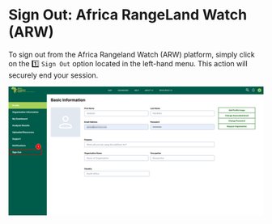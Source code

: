 # Sign Out: Africa RangeLand Watch (ARW)

To sign out from the Africa Rangeland Watch (ARW) platform, simply click on the 1️⃣ `Sign Out` option located in the left-hand menu. This action will securely end your session.

[![Sign Out](./img/guide-sign-out-img-1.png)](./img/guide-sign-out-img-1.png)

